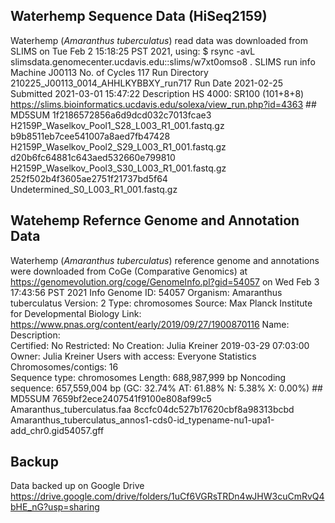 ## Waterhemp Sequence Data (HiSeq2159)
Waterhemp (*Amaranthus tuberculatus*) read data was downloaded from SLIMS on Tue Feb 2 15:18:25 PST 2021, using:
	$ rsync -avL slimsdata.genomecenter.ucdavis.edu::slims/w7xt0omso8 .
SLIMS run info
	Machine	J00113
	No. of Cycles	117
	Run Directory	210225_J00113_0014_AHHLKYBBXY_run717
	Run Date	2021-02-25
	Submitted	2021-03-01 15:47:22
	Description	HS 4000: SR100 (101+8+8)
	https://slims.bioinformatics.ucdavis.edu/solexa/view_run.php?id=4363
	## MD5SUM
		1f2186572856a6d9dcd032c7013fcae3  H2159P_Waselkov_Pool1_S28_L003_R1_001.fastq.gz
		b9b8511eb7cee541007a8aed7fb47428  H2159P_Waselkov_Pool2_S29_L003_R1_001.fastq.gz
		d20b6fc64881c643aed532660e799810  H2159P_Waselkov_Pool3_S30_L003_R1_001.fastq.gz
		252f502b4f3605ae2751f21737bd5f64  Undetermined_S0_L003_R1_001.fastq.gz
	
## Watehemp Refernce Genome and Annotation Data
Waterhemp (*Amaranthus tuberculatus*) reference genome and annotations were downloaded from CoGe (Comparative Genomics) at https://genomevolution.org/coge/GenomeInfo.pl?gid=54057 on Wed Feb 3 17:43:56 PST 2021
	Info
		Genome ID:	54057
		Organism:	Amaranthus tuberculatus
		Version:	2
		Type:	chromosomes
		Source:	Max Planck Institute for Developmental Biology
		Link:	https://www.pnas.org/content/early/2019/09/27/1900870116
		Name:	
		Description:	
		Certified:	No
		Restricted:	No
		Creation:	Julia Kreiner 2019-03-29 07:03:00
		Owner:	Julia Kreiner
		Users with access:	Everyone
	Statistics
		Chromosomes/contigs:	16   
		Sequence type:	chromosomes
		Length:	688,987,999 bp
		Noncoding sequence:	657,559,004 bp (GC: 32.74% AT: 61.88% N: 5.38% X: 0.00%)
	## MD5SUM
		7659bf2ece2407541f9100e808af99c5  Amaranthus_tuberculatus.faa
		8ccfc04dc527b17620cbf8a98313bcbd  Amaranthus_tuberculatus_annos1-cds0-id_typename-nu1-upa1-add_chr0.gid54057.gff
		
## Backup
Data backed up on Google Drive
	https://drive.google.com/drive/folders/1uCf6VGRsTRDn4wJHW3cuCmRvQ4bHE_nG?usp=sharing

